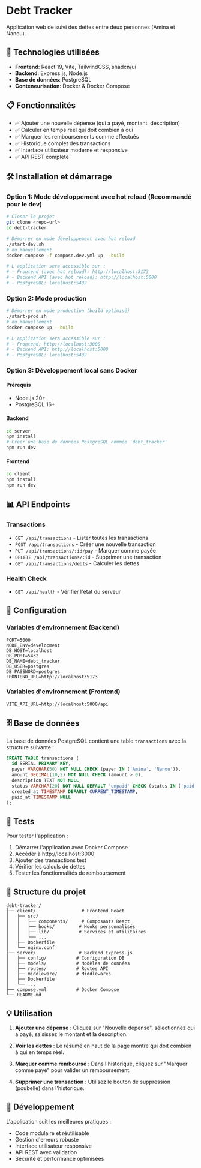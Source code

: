 # Debt Tracker

Application web de suivi des dettes entre deux personnes (Amina et Nanou).

## 🚀 Technologies utilisées

- **Frontend**: React 19, Vite, TailwindCSS, shadcn/ui
- **Backend**: Express.js, Node.js
- **Base de données**: PostgreSQL
- **Conteneurisation**: Docker & Docker Compose

## 📋 Fonctionnalités

- ✅ Ajouter une nouvelle dépense (qui a payé, montant, description)
- ✅ Calculer en temps réel qui doit combien à qui
- ✅ Marquer les remboursements comme effectués
- ✅ Historique complet des transactions
- ✅ Interface utilisateur moderne et responsive
- ✅ API REST complète

## 🛠 Installation et démarrage

### Option 1: Mode développement avec hot reload (Recommandé pour le dev)

```bash
# Cloner le projet
git clone <repo-url>
cd debt-tracker

# Démarrer en mode développement avec hot reload
./start-dev.sh
# ou manuellement
docker compose -f compose.dev.yml up --build

# L'application sera accessible sur :
# - Frontend (avec hot reload): http://localhost:5173
# - Backend API (avec hot reload): http://localhost:5000
# - PostgreSQL: localhost:5432
```

### Option 2: Mode production

```bash
# Démarrer en mode production (build optimisé)
./start-prod.sh
# ou manuellement
docker compose up --build

# L'application sera accessible sur :
# - Frontend: http://localhost:3000
# - Backend API: http://localhost:5000
# - PostgreSQL: localhost:5432
```

### Option 3: Développement local sans Docker

#### Prérequis
- Node.js 20+
- PostgreSQL 16+

#### Backend
```bash
cd server
npm install
# Créer une base de données PostgreSQL nommée 'debt_tracker'
npm run dev
```

#### Frontend
```bash
cd client
npm install
npm run dev
```

## 📊 API Endpoints

### Transactions
- `GET /api/transactions` - Lister toutes les transactions
- `POST /api/transactions` - Créer une nouvelle transaction
- `PUT /api/transactions/:id/pay` - Marquer comme payée
- `DELETE /api/transactions/:id` - Supprimer une transaction
- `GET /api/transactions/debts` - Calculer les dettes

### Health Check
- `GET /api/health` - Vérifier l'état du serveur

## 🔧 Configuration

### Variables d'environnement (Backend)
```env
PORT=5000
NODE_ENV=development
DB_HOST=localhost
DB_PORT=5432
DB_NAME=debt_tracker
DB_USER=postgres
DB_PASSWORD=postgres
FRONTEND_URL=http://localhost:5173
```

### Variables d'environnement (Frontend)
```env
VITE_API_URL=http://localhost:5000/api
```

## 🗄️ Base de données

La base de données PostgreSQL contient une table `transactions` avec la structure suivante :

```sql
CREATE TABLE transactions (
  id SERIAL PRIMARY KEY,
  payer VARCHAR(50) NOT NULL CHECK (payer IN ('Amina', 'Nanou')),
  amount DECIMAL(10,2) NOT NULL CHECK (amount > 0),
  description TEXT NOT NULL,
  status VARCHAR(20) NOT NULL DEFAULT 'unpaid' CHECK (status IN ('paid', 'unpaid')),
  created_at TIMESTAMP DEFAULT CURRENT_TIMESTAMP,
  paid_at TIMESTAMP NULL
);
```

## 🧪 Tests

Pour tester l'application :

1. Démarrer l'application avec Docker Compose
2. Accéder à http://localhost:3000
3. Ajouter des transactions test
4. Vérifier les calculs de dettes
5. Tester les fonctionnalités de remboursement

## 📁 Structure du projet

```
debt-tracker/
├── client/                 # Frontend React
│   ├── src/
│   │   ├── components/     # Composants React
│   │   ├── hooks/         # Hooks personnalisés
│   │   ├── lib/           # Services et utilitaires
│   │   └── ...
│   ├── Dockerfile
│   └── nginx.conf
├── server/                # Backend Express.js
│   ├── config/           # Configuration DB
│   ├── models/           # Modèles de données
│   ├── routes/           # Routes API
│   ├── middleware/       # Middlewares
│   ├── Dockerfile
│   └── ...
├── compose.yml           # Docker Compose
└── README.md
```

## 💡 Utilisation

1. **Ajouter une dépense** : Cliquez sur "Nouvelle dépense", sélectionnez qui a payé, saisissez le montant et la description.

2. **Voir les dettes** : Le résumé en haut de la page montre qui doit combien à qui en temps réel.

3. **Marquer comme remboursé** : Dans l'historique, cliquez sur "Marquer comme payé" pour valider un remboursement.

4. **Supprimer une transaction** : Utilisez le bouton de suppression (poubelle) dans l'historique.

## 🤝 Développement

L'application suit les meilleures pratiques :
- Code modulaire et réutilisable
- Gestion d'erreurs robuste
- Interface utilisateur responsive
- API REST avec validation
- Sécurité et performance optimisées